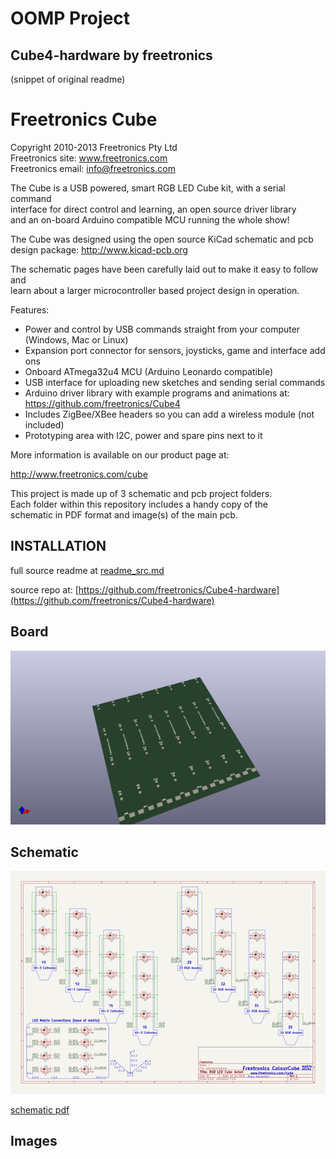 # OOMP Project  
## Cube4-hardware  by freetronics  
  
(snippet of original readme)  
  
Freetronics Cube  
===========================  
Copyright 2010-2013 Freetronics Pty Ltd    
Freetronics site:  www.freetronics.com    
Freetronics email: info@freetronics.com    
  
The Cube is a USB powered, smart RGB LED Cube kit, with a serial command  
interface for direct control and learning, an open source driver library  
and an on-board Arduino compatible MCU running the whole show!  
  
The Cube was designed using the open source KiCad schematic and pcb  
design package: http://www.kicad-pcb.org  
  
The schematic pages have been carefully laid out to make it easy to follow and  
learn about a larger microcontroller based project design in operation.  
  
Features:  
  
 * Power and control by USB commands straight from your computer (Windows, Mac or Linux)  
 * Expansion port connector for sensors, joysticks, game and interface add ons  
 * Onboard ATmega32u4 MCU (Arduino Leonardo compatible)  
 * USB interface for uploading new sketches and sending serial commands  
 * Arduino driver library with example programs and animations at:  
   https://github.com/freetronics/Cube4  
 * Includes ZigBee/XBee headers so you can add a wireless module (not included)  
 * Prototyping area with I2C, power and spare pins next to it  
  
More information is available on our product page at:  
  
  http://www.freetronics.com/cube  
  
This project is made up of 3 schematic and pcb project folders.  
Each folder within this repository includes a handy copy of the  
schematic in PDF format and image(s) of the main pcb.  
  
  
INSTALLATION  
------------  
  
  full source readme at [readme_src.md](readme_src.md)  
  
source repo at: [https://github.com/freetronics/Cube4-hardware](https://github.com/freetronics/Cube4-hardware)  
## Board  
  
[![working_3d.png](working_3d_600.png)](working_3d.png)  
## Schematic  
  
[![working_schematic.png](working_schematic_600.png)](working_schematic.png)  
  
[schematic pdf](working_schematic.pdf)  
## Images  
